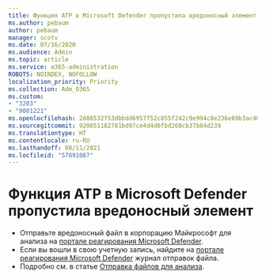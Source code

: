 ```yaml
---
title: Функция ATP в Microsoft Defender пропустила вредоносный элемент
ms.author: pebaum
author: pebaum
manager: scotv
ms.date: 07/16/2020
ms.audience: Admin
ms.topic: article
ms.service: o365-administration
ROBOTS: NOINDEX, NOFOLLOW
localization_priority: Priority
ms.collection: Adm_O365
ms.custom:
- "3203"
- "9001221"
ms.openlocfilehash: 2d86532f53dbbdd6957f52c855f242c9e994c8e236e69b3ac40800e4bce97d85
ms.sourcegitcommit: 920051182781bd97ce4d4d6fbd268cb37b84d239
ms.translationtype: HT
ms.contentlocale: ru-RU
ms.lasthandoff: 08/11/2021
ms.locfileid: "57891087"
---
```

# <a name="microsoft-defender-atp-missed-a-malicious-item"></a>Функция ATP в Microsoft Defender пропустила вредоносный элемент

- Отправьте вредоносный файл в корпорацию Майкрософт для анализа на [портале реагирования Microsoft Defender](https://www.microsoft.com/wdsi/filesubmission/). 
- Если вы вошли в свою учетную запись, найдите на [портале реагирования Microsoft Defender](https://www.microsoft.com/wdsi/submissionhistory) журнал отправок файла.
- Подробно см. в статье [Отправка файлов для анализа](https://docs.microsoft.com/windows/security/threat-protection/intelligence/submission-guide).
